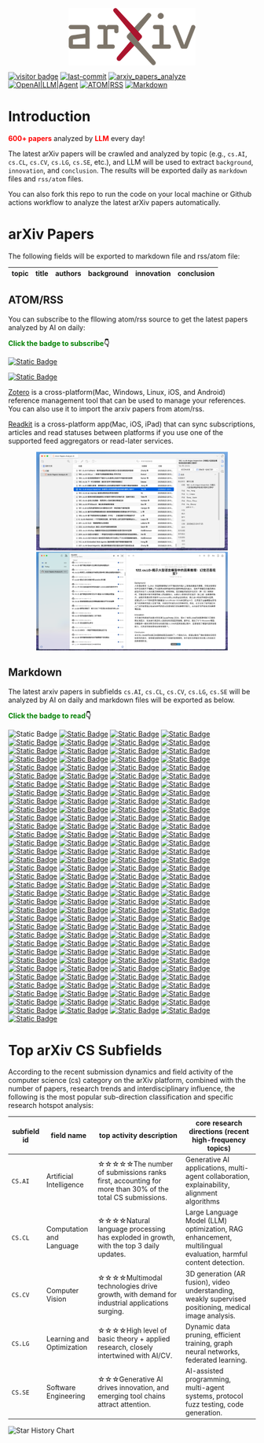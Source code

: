 <div  align="center">    
<img src="static/imgs/arxiv-logo.png" alt="arXiv" align=center />
<br/>
</div>

[![visitor badge](https://visitor-badge.laobi.icu/badge?page_id=nituchao.latest_arxiv_analyze_ai)](https://github.com/nituchao/latest_arxiv_analyze_ai/)
[![last-commit](https://img.shields.io/github/last-commit/nituchao/latest_arxiv_analyze_ai?logo=github&color=32CD32)](https://github.com/nituchao/latest_arxiv_analyze_ai/)
[![arxiv_papers_analyze](https://github.com/nituchao/latest_arxiv_analyze_ai/actions/workflows/arxiv_papers_analyze.yml/badge.svg?color=32CD32)](https://github.com/nituchao/latest_arxiv_analyze_ai/actions/workflows/arxiv_papers_analyze.yml)
[![OpenAI|LLM|Agent](https://img.shields.io/badge/OpenAI-LLM|Agent-FF00FF)](https://github.com/nituchao/latest_arxiv_analyze_ai/)
[![ATOM|RSS](https://img.shields.io/badge/ATOM%7CRSS-Subscribe-00CED1)](https://nituchao.github.io/latest_arxiv_analyze_ai/arxiv_papers_data/rss.xml)
[![Markdown](https://img.shields.io/badge/Markdown-Static-00BFFF)](https://github.com/nituchao/latest_arxiv_analyze_ai/)


# Introduction

**<font color=red>600+ papers</font>** analyzed by **<font color=red>LLM</font>** every day!


The latest arXiv papers will be crawled and analyzed by topic (e.g., `cs.AI`, `cs.CL`, `cs.CV`, `cs.LG`, `cs.SE`, etc.), and LLM will be used to extract `background`, `innovation`, and `conclusion`. The results will be exported daily as `markdown` files and `rss/atom` files.

You can also fork this repo to run the code on your local machine or Github actions workflow to analyze the latest arXiv papers automatically.

# arXiv Papers

The following fields will be exported to markdown file and rss/atom file:

<table>
    <thead>
        <tr>
            <th>topic</th>
            <th>title</th>
            <th>authors</th>
            <th>background</th>
            <th>innovation</th>
            <th>conclusion</th>
        </tr>
    </thead>
</table>

## ATOM/RSS
You can subscribe to the fllowing atom/rss source to get the latest papers analyzed by AI on daily:

**<font color=green>Click the badge to subscribe</font>👇**

 [![Static Badge](https://img.shields.io/badge/ATOM-Click_To_Subscribe%20%7C%20Recommended-32CD32)](https://nituchao.github.io/latest_arxiv_analyze_ai/arxiv_papers_data/atom.xml) 

[![Static Badge](https://img.shields.io/badge/RSS-Click_To_Subscribe-32CD32)](https://nituchao.github.io/latest_arxiv_analyze_ai/arxiv_papers_data/rss.xml) 

[Zotero](https://www.zotero.org/) is a cross-platform(Mac, Windows, Linux, iOS, and Android) reference management tool that can be used to manage your references. You can also use it to import the arxiv papers from atom/rss.

[Readkit](https://readkit.app/) is a cross-platform app(Mac, iOS, iPad) that can sync subscriptions, articles and read statuses between platforms if you use one of the supported feed aggregators or read-later services.

<div align="center">
  <img src="static/imgs/zotero-rss-20250625.jpeg" alt="zotero" height="200">
  <img src="static/imgs/readkit-rss-20250625.jpeg" alt="readkit" height="200">
</div>

## Markdown
The latest arxiv papers in subfields `cs.AI`, `cs.CL`, `cs.CV`, `cs.LG`, `cs.SE` will be analyzed by AI on daily and markdown files will be exported as below. 

**<font color=green>Click the badge to read</font>👇**

![Static Badge](https://img.shields.io/badge/Markdown-arXivPaper-00BFFF)    [![Static Badge](https://img.shields.io/badge/20251102-737_Papers-32CD32)](https://github.com/nituchao/latest_arxiv_analyze_ai/blob/main/arxiv_papers_data/arxiv_papers_20251102_analyzed_Chinese.md)    [![Static Badge](https://img.shields.io/badge/20251101-773_Papers-32CD32)](https://github.com/nituchao/latest_arxiv_analyze_ai/blob/main/arxiv_papers_data/arxiv_papers_20251101_analyzed_Chinese.md)    [![Static Badge](https://img.shields.io/badge/20251031-767_Papers-32CD32)](https://github.com/nituchao/latest_arxiv_analyze_ai/blob/main/arxiv_papers_data/arxiv_papers_20251031_analyzed_Chinese.md)    [![Static Badge](https://img.shields.io/badge/20251030-775_Papers-32CD32)](https://github.com/nituchao/latest_arxiv_analyze_ai/blob/main/arxiv_papers_data/arxiv_papers_20251030_analyzed_Chinese.md)    [![Static Badge](https://img.shields.io/badge/20251029-889_Papers-32CD32)](https://github.com/nituchao/latest_arxiv_analyze_ai/blob/main/arxiv_papers_data/arxiv_papers_20251029_analyzed_Chinese.md)    [![Static Badge](https://img.shields.io/badge/20251028-877_Papers-32CD32)](https://github.com/nituchao/latest_arxiv_analyze_ai/blob/main/arxiv_papers_data/arxiv_papers_20251028_analyzed_Chinese.md)    [![Static Badge](https://img.shields.io/badge/20251027-1066_Papers-32CD32)](https://github.com/nituchao/latest_arxiv_analyze_ai/blob/main/arxiv_papers_data/arxiv_papers_20251027_analyzed_Chinese.md)    [![Static Badge](https://img.shields.io/badge/20251026-1033_Papers-32CD32)](https://github.com/nituchao/latest_arxiv_analyze_ai/blob/main/arxiv_papers_data/arxiv_papers_20251026_analyzed_Chinese.md)    [![Static Badge](https://img.shields.io/badge/20251025-1032_Papers-32CD32)](https://github.com/nituchao/latest_arxiv_analyze_ai/blob/main/arxiv_papers_data/arxiv_papers_20251025_analyzed_Chinese.md)    [![Static Badge](https://img.shields.io/badge/20251024-1037_Papers-32CD32)](https://github.com/nituchao/latest_arxiv_analyze_ai/blob/main/arxiv_papers_data/arxiv_papers_20251024_analyzed_Chinese.md)    [![Static Badge](https://img.shields.io/badge/20251023-919_Papers-32CD32)](https://github.com/nituchao/latest_arxiv_analyze_ai/blob/main/arxiv_papers_data/arxiv_papers_20251023_analyzed_Chinese.md)    [![Static Badge](https://img.shields.io/badge/20251022-1090_Papers-32CD32)](https://github.com/nituchao/latest_arxiv_analyze_ai/blob/main/arxiv_papers_data/arxiv_papers_20251022_analyzed_Chinese.md)    [![Static Badge](https://img.shields.io/badge/20251021-842_Papers-32CD32)](https://github.com/nituchao/latest_arxiv_analyze_ai/blob/main/arxiv_papers_data/arxiv_papers_20251021_analyzed_Chinese.md)    [![Static Badge](https://img.shields.io/badge/20251020-844_Papers-32CD32)](https://github.com/nituchao/latest_arxiv_analyze_ai/blob/main/arxiv_papers_data/arxiv_papers_20251020_analyzed_Chinese.md)    [![Static Badge](https://img.shields.io/badge/20251019-1114_Papers-32CD32)](https://github.com/nituchao/latest_arxiv_analyze_ai/blob/main/arxiv_papers_data/arxiv_papers_20251019_analyzed_Chinese.md)    [![Static Badge](https://img.shields.io/badge/20251018-1125_Papers-32CD32)](https://github.com/nituchao/latest_arxiv_analyze_ai/blob/main/arxiv_papers_data/arxiv_papers_20251018_analyzed_Chinese.md)    [![Static Badge](https://img.shields.io/badge/20251017-1129_Papers-32CD32)](https://github.com/nituchao/latest_arxiv_analyze_ai/blob/main/arxiv_papers_data/arxiv_papers_20251017_analyzed_Chinese.md)    [![Static Badge](https://img.shields.io/badge/20251016-930_Papers-32CD32)](https://github.com/nituchao/latest_arxiv_analyze_ai/blob/main/arxiv_papers_data/arxiv_papers_20251016_analyzed_Chinese.md)    [![Static Badge](https://img.shields.io/badge/20251015-946_Papers-32CD32)](https://github.com/nituchao/latest_arxiv_analyze_ai/blob/main/arxiv_papers_data/arxiv_papers_20251015_analyzed_Chinese.md)    [![Static Badge](https://img.shields.io/badge/20251014-1119_Papers-32CD32)](https://github.com/nituchao/latest_arxiv_analyze_ai/blob/main/arxiv_papers_data/arxiv_papers_20251014_analyzed_Chinese.md)    [![Static Badge](https://img.shields.io/badge/20251013-1118_Papers-32CD32)](https://github.com/nituchao/latest_arxiv_analyze_ai/blob/main/arxiv_papers_data/arxiv_papers_20251013_analyzed_Chinese.md)    [![Static Badge](https://img.shields.io/badge/20251012-1181_Papers-32CD32)](https://github.com/nituchao/latest_arxiv_analyze_ai/blob/main/arxiv_papers_data/arxiv_papers_20251012_analyzed_Chinese.md)    [![Static Badge](https://img.shields.io/badge/20251011-1196_Papers-32CD32)](https://github.com/nituchao/latest_arxiv_analyze_ai/blob/main/arxiv_papers_data/arxiv_papers_20251011_analyzed_Chinese.md)    [![Static Badge](https://img.shields.io/badge/20251010-1_Papers-32CD32)](https://github.com/nituchao/latest_arxiv_analyze_ai/blob/main/arxiv_papers_data/arxiv_papers_20251010_analyzed_Chinese.md)    [![Static Badge](https://img.shields.io/badge/20251009-1034_Papers-32CD32)](https://github.com/nituchao/latest_arxiv_analyze_ai/blob/main/arxiv_papers_data/arxiv_papers_20251009_analyzed_Chinese.md)    [![Static Badge](https://img.shields.io/badge/20251008-1061_Papers-32CD32)](https://github.com/nituchao/latest_arxiv_analyze_ai/blob/main/arxiv_papers_data/arxiv_papers_20251008_analyzed_Chinese.md)    [![Static Badge](https://img.shields.io/badge/20251007-830_Papers-32CD32)](https://github.com/nituchao/latest_arxiv_analyze_ai/blob/main/arxiv_papers_data/arxiv_papers_20251007_analyzed_Chinese.md)    [![Static Badge](https://img.shields.io/badge/20251006-831_Papers-32CD32)](https://github.com/nituchao/latest_arxiv_analyze_ai/blob/main/arxiv_papers_data/arxiv_papers_20251006_analyzed_Chinese.md)    [![Static Badge](https://img.shields.io/badge/20251005-1153_Papers-32CD32)](https://github.com/nituchao/latest_arxiv_analyze_ai/blob/main/arxiv_papers_data/arxiv_papers_20251005_analyzed_Chinese.md)    [![Static Badge](https://img.shields.io/badge/20251004-1153_Papers-32CD32)](https://github.com/nituchao/latest_arxiv_analyze_ai/blob/main/arxiv_papers_data/arxiv_papers_20251004_analyzed_Chinese.md)    [![Static Badge](https://img.shields.io/badge/20251003-1152_Papers-32CD32)](https://github.com/nituchao/latest_arxiv_analyze_ai/blob/main/arxiv_papers_data/arxiv_papers_20251003_analyzed_Chinese.md)    [![Static Badge](https://img.shields.io/badge/20251002-1164_Papers-32CD32)](https://github.com/nituchao/latest_arxiv_analyze_ai/blob/main/arxiv_papers_data/arxiv_papers_20251002_analyzed_Chinese.md)    [![Static Badge](https://img.shields.io/badge/20251001-1561_Papers-32CD32)](https://github.com/nituchao/latest_arxiv_analyze_ai/blob/main/arxiv_papers_data/arxiv_papers_20251001_analyzed_Chinese.md)    [![Static Badge](https://img.shields.io/badge/20250930-1563_Papers-32CD32)](https://github.com/nituchao/latest_arxiv_analyze_ai/blob/main/arxiv_papers_data/arxiv_papers_20250930_analyzed_Chinese.md)    [![Static Badge](https://img.shields.io/badge/20250929-1557_Papers-32CD32)](https://github.com/nituchao/latest_arxiv_analyze_ai/blob/main/arxiv_papers_data/arxiv_papers_20250929_analyzed_Chinese.md)    [![Static Badge](https://img.shields.io/badge/20250928-1089_Papers-32CD32)](https://github.com/nituchao/latest_arxiv_analyze_ai/blob/main/arxiv_papers_data/arxiv_papers_20250928_analyzed_Chinese.md)    [![Static Badge](https://img.shields.io/badge/20250927-1083_Papers-32CD32)](https://github.com/nituchao/latest_arxiv_analyze_ai/blob/main/arxiv_papers_data/arxiv_papers_20250927_analyzed_Chinese.md)    [![Static Badge](https://img.shields.io/badge/20250926-1085_Papers-32CD32)](https://github.com/nituchao/latest_arxiv_analyze_ai/blob/main/arxiv_papers_data/arxiv_papers_20250926_analyzed_Chinese.md)    [![Static Badge](https://img.shields.io/badge/20250925-974_Papers-32CD32)](https://github.com/nituchao/latest_arxiv_analyze_ai/blob/main/arxiv_papers_data/arxiv_papers_20250925_analyzed_Chinese.md)    [![Static Badge](https://img.shields.io/badge/20250924-1087_Papers-32CD32)](https://github.com/nituchao/latest_arxiv_analyze_ai/blob/main/arxiv_papers_data/arxiv_papers_20250924_analyzed_Chinese.md)    [![Static Badge](https://img.shields.io/badge/20250923-907_Papers-32CD32)](https://github.com/nituchao/latest_arxiv_analyze_ai/blob/main/arxiv_papers_data/arxiv_papers_20250923_analyzed_Chinese.md)    [![Static Badge](https://img.shields.io/badge/20250922-904_Papers-32CD32)](https://github.com/nituchao/latest_arxiv_analyze_ai/blob/main/arxiv_papers_data/arxiv_papers_20250922_analyzed_Chinese.md)    [![Static Badge](https://img.shields.io/badge/20250921-782_Papers-32CD32)](https://github.com/nituchao/latest_arxiv_analyze_ai/blob/main/arxiv_papers_data/arxiv_papers_20250921_analyzed_Chinese.md)    [![Static Badge](https://img.shields.io/badge/20250920-785_Papers-32CD32)](https://github.com/nituchao/latest_arxiv_analyze_ai/blob/main/arxiv_papers_data/arxiv_papers_20250920_analyzed_Chinese.md)    [![Static Badge](https://img.shields.io/badge/20250919-785_Papers-32CD32)](https://github.com/nituchao/latest_arxiv_analyze_ai/blob/main/arxiv_papers_data/arxiv_papers_20250919_analyzed_Chinese.md)    [![Static Badge](https://img.shields.io/badge/20250918-688_Papers-32CD32)](https://github.com/nituchao/latest_arxiv_analyze_ai/blob/main/arxiv_papers_data/arxiv_papers_20250918_analyzed_Chinese.md)    [![Static Badge](https://img.shields.io/badge/20250917-845_Papers-32CD32)](https://github.com/nituchao/latest_arxiv_analyze_ai/blob/main/arxiv_papers_data/arxiv_papers_20250917_analyzed_Chinese.md)    [![Static Badge](https://img.shields.io/badge/20250916-592_Papers-32CD32)](https://github.com/nituchao/latest_arxiv_analyze_ai/blob/main/arxiv_papers_data/arxiv_papers_20250916_analyzed_Chinese.md)    [![Static Badge](https://img.shields.io/badge/20250915-591_Papers-32CD32)](https://github.com/nituchao/latest_arxiv_analyze_ai/blob/main/arxiv_papers_data/arxiv_papers_20250915_analyzed_Chinese.md)    [![Static Badge](https://img.shields.io/badge/20250914-616_Papers-32CD32)](https://github.com/nituchao/latest_arxiv_analyze_ai/blob/main/arxiv_papers_data/arxiv_papers_20250914_analyzed_Chinese.md)    [![Static Badge](https://img.shields.io/badge/20250913-617_Papers-32CD32)](https://github.com/nituchao/latest_arxiv_analyze_ai/blob/main/arxiv_papers_data/arxiv_papers_20250913_analyzed_Chinese.md)    [![Static Badge](https://img.shields.io/badge/20250912-618_Papers-32CD32)](https://github.com/nituchao/latest_arxiv_analyze_ai/blob/main/arxiv_papers_data/arxiv_papers_20250912_analyzed_Chinese.md)    [![Static Badge](https://img.shields.io/badge/20250911-585_Papers-32CD32)](https://github.com/nituchao/latest_arxiv_analyze_ai/blob/main/arxiv_papers_data/arxiv_papers_20250911_analyzed_Chinese.md)    [![Static Badge](https://img.shields.io/badge/20250910-742_Papers-32CD32)](https://github.com/nituchao/latest_arxiv_analyze_ai/blob/main/arxiv_papers_data/arxiv_papers_20250910_analyzed_Chinese.md)    [![Static Badge](https://img.shields.io/badge/20250909-662_Papers-32CD32)](https://github.com/nituchao/latest_arxiv_analyze_ai/blob/main/arxiv_papers_data/arxiv_papers_20250909_analyzed_Chinese.md)    [![Static Badge](https://img.shields.io/badge/20250908-660_Papers-32CD32)](https://github.com/nituchao/latest_arxiv_analyze_ai/blob/main/arxiv_papers_data/arxiv_papers_20250908_analyzed_Chinese.md)    [![Static Badge](https://img.shields.io/badge/20250907-695_Papers-32CD32)](https://github.com/nituchao/latest_arxiv_analyze_ai/blob/main/arxiv_papers_data/arxiv_papers_20250907_analyzed_Chinese.md)    [![Static Badge](https://img.shields.io/badge/20250906-702_Papers-32CD32)](https://github.com/nituchao/latest_arxiv_analyze_ai/blob/main/arxiv_papers_data/arxiv_papers_20250906_analyzed_Chinese.md)    [![Static Badge](https://img.shields.io/badge/20250905-698_Papers-32CD32)](https://github.com/nituchao/latest_arxiv_analyze_ai/blob/main/arxiv_papers_data/arxiv_papers_20250905_analyzed_Chinese.md)    [![Static Badge](https://img.shields.io/badge/20250904-672_Papers-32CD32)](https://github.com/nituchao/latest_arxiv_analyze_ai/blob/main/arxiv_papers_data/arxiv_papers_20250904_analyzed_Chinese.md)    [![Static Badge](https://img.shields.io/badge/20250903-555_Papers-32CD32)](https://github.com/nituchao/latest_arxiv_analyze_ai/blob/main/arxiv_papers_data/arxiv_papers_20250903_analyzed_Chinese.md)    [![Static Badge](https://img.shields.io/badge/20250902-555_Papers-32CD32)](https://github.com/nituchao/latest_arxiv_analyze_ai/blob/main/arxiv_papers_data/arxiv_papers_20250902_analyzed_Chinese.md)    [![Static Badge](https://img.shields.io/badge/20250901-555_Papers-32CD32)](https://github.com/nituchao/latest_arxiv_analyze_ai/blob/main/arxiv_papers_data/arxiv_papers_20250901_analyzed_Chinese.md)    [![Static Badge](https://img.shields.io/badge/20250831-682_Papers-32CD32)](https://github.com/nituchao/latest_arxiv_analyze_ai/blob/main/arxiv_papers_data/arxiv_papers_20250831_analyzed_Chinese.md)    [![Static Badge](https://img.shields.io/badge/20250830-681_Papers-32CD32)](https://github.com/nituchao/latest_arxiv_analyze_ai/blob/main/arxiv_papers_data/arxiv_papers_20250830_analyzed_Chinese.md)    [![Static Badge](https://img.shields.io/badge/20250829-682_Papers-32CD32)](https://github.com/nituchao/latest_arxiv_analyze_ai/blob/main/arxiv_papers_data/arxiv_papers_20250829_analyzed_Chinese.md)    [![Static Badge](https://img.shields.io/badge/20250828-752_Papers-32CD32)](https://github.com/nituchao/latest_arxiv_analyze_ai/blob/main/arxiv_papers_data/arxiv_papers_20250828_analyzed_Chinese.md)    [![Static Badge](https://img.shields.io/badge/20250827-817_Papers-32CD32)](https://github.com/nituchao/latest_arxiv_analyze_ai/blob/main/arxiv_papers_data/arxiv_papers_20250827_analyzed_Chinese.md)    [![Static Badge](https://img.shields.io/badge/20250826-747_Papers-32CD32)](https://github.com/nituchao/latest_arxiv_analyze_ai/blob/main/arxiv_papers_data/arxiv_papers_20250826_analyzed_Chinese.md)    [![Static Badge](https://img.shields.io/badge/20250825-743_Papers-32CD32)](https://github.com/nituchao/latest_arxiv_analyze_ai/blob/main/arxiv_papers_data/arxiv_papers_20250825_analyzed_Chinese.md)    [![Static Badge](https://img.shields.io/badge/20250824-733_Papers-32CD32)](https://github.com/nituchao/latest_arxiv_analyze_ai/blob/main/arxiv_papers_data/arxiv_papers_20250824_analyzed_Chinese.md)    [![Static Badge](https://img.shields.io/badge/20250823-732_Papers-32CD32)](https://github.com/nituchao/latest_arxiv_analyze_ai/blob/main/arxiv_papers_data/arxiv_papers_20250823_analyzed_Chinese.md)    [![Static Badge](https://img.shields.io/badge/20250822-736_Papers-32CD32)](https://github.com/nituchao/latest_arxiv_analyze_ai/blob/main/arxiv_papers_data/arxiv_papers_20250822_analyzed_Chinese.md)    [![Static Badge](https://img.shields.io/badge/20250821-642_Papers-32CD32)](https://github.com/nituchao/latest_arxiv_analyze_ai/blob/main/arxiv_papers_data/arxiv_papers_20250821_analyzed_Chinese.md)    [![Static Badge](https://img.shields.io/badge/20250820-706_Papers-32CD32)](https://github.com/nituchao/latest_arxiv_analyze_ai/blob/main/arxiv_papers_data/arxiv_papers_20250820_analyzed_Chinese.md)    [![Static Badge](https://img.shields.io/badge/20250819-1225_Papers-32CD32)](https://github.com/nituchao/latest_arxiv_analyze_ai/blob/main/arxiv_papers_data/arxiv_papers_20250819_analyzed_Chinese.md)    [![Static Badge](https://img.shields.io/badge/20250818-591_Papers-32CD32)](https://github.com/nituchao/latest_arxiv_analyze_ai/blob/main/arxiv_papers_data/arxiv_papers_20250818_analyzed_Chinese.md)    [![Static Badge](https://img.shields.io/badge/20250817-799_Papers-32CD32)](https://github.com/nituchao/latest_arxiv_analyze_ai/blob/main/arxiv_papers_data/arxiv_papers_20250817_analyzed_Chinese.md)    [![Static Badge](https://img.shields.io/badge/20250816-804_Papers-32CD32)](https://github.com/nituchao/latest_arxiv_analyze_ai/blob/main/arxiv_papers_data/arxiv_papers_20250816_analyzed_Chinese.md)    [![Static Badge](https://img.shields.io/badge/20250815-819_Papers-32CD32)](https://github.com/nituchao/latest_arxiv_analyze_ai/blob/main/arxiv_papers_data/arxiv_papers_20250815_analyzed_Chinese.md)    [![Static Badge](https://img.shields.io/badge/20250814-858_Papers-32CD32)](https://github.com/nituchao/latest_arxiv_analyze_ai/blob/main/arxiv_papers_data/arxiv_papers_20250814_analyzed_Chinese.md)    [![Static Badge](https://img.shields.io/badge/20250813-739_Papers-32CD32)](https://github.com/nituchao/latest_arxiv_analyze_ai/blob/main/arxiv_papers_data/arxiv_papers_20250813_analyzed_Chinese.md)    [![Static Badge](https://img.shields.io/badge/20250812-730_Papers-32CD32)](https://github.com/nituchao/latest_arxiv_analyze_ai/blob/main/arxiv_papers_data/arxiv_papers_20250812_analyzed_Chinese.md)    [![Static Badge](https://img.shields.io/badge/20250811-734_Papers-32CD32)](https://github.com/nituchao/latest_arxiv_analyze_ai/blob/main/arxiv_papers_data/arxiv_papers_20250811_analyzed_Chinese.md)    [![Static Badge](https://img.shields.io/badge/20250810-852_Papers-32CD32)](https://github.com/nituchao/latest_arxiv_analyze_ai/blob/main/arxiv_papers_data/arxiv_papers_20250810_analyzed_Chinese.md)    [![Static Badge](https://img.shields.io/badge/20250809-845_Papers-32CD32)](https://github.com/nituchao/latest_arxiv_analyze_ai/blob/main/arxiv_papers_data/arxiv_papers_20250809_analyzed_Chinese.md)    [![Static Badge](https://img.shields.io/badge/20250808-834_Papers-32CD32)](https://github.com/nituchao/latest_arxiv_analyze_ai/blob/main/arxiv_papers_data/arxiv_papers_20250808_analyzed_Chinese.md)    [![Static Badge](https://img.shields.io/badge/20250807-930_Papers-32CD32)](https://github.com/nituchao/latest_arxiv_analyze_ai/blob/main/arxiv_papers_data/arxiv_papers_20250807_analyzed_Chinese.md)    [![Static Badge](https://img.shields.io/badge/20250806-942_Papers-32CD32)](https://github.com/nituchao/latest_arxiv_analyze_ai/blob/main/arxiv_papers_data/arxiv_papers_20250806_analyzed_Chinese.md)    [![Static Badge](https://img.shields.io/badge/20250805-1764_Papers-32CD32)](https://github.com/nituchao/latest_arxiv_analyze_ai/blob/main/arxiv_papers_data/arxiv_papers_20250805_analyzed_Chinese.md)    [![Static Badge](https://img.shields.io/badge/20250804-686_Papers-32CD32)](https://github.com/nituchao/latest_arxiv_analyze_ai/blob/main/arxiv_papers_data/arxiv_papers_20250804_analyzed_Chinese.md)    [![Static Badge](https://img.shields.io/badge/20250803-771_Papers-32CD32)](https://github.com/nituchao/latest_arxiv_analyze_ai/blob/main/arxiv_papers_data/arxiv_papers_20250803_analyzed_Chinese.md)    [![Static Badge](https://img.shields.io/badge/20250802-767_Papers-32CD32)](https://github.com/nituchao/latest_arxiv_analyze_ai/blob/main/arxiv_papers_data/arxiv_papers_20250802_analyzed_Chinese.md)    [![Static Badge](https://img.shields.io/badge/20250801-767_Papers-32CD32)](https://github.com/nituchao/latest_arxiv_analyze_ai/blob/main/arxiv_papers_data/arxiv_papers_20250801_analyzed_Chinese.md)    [![Static Badge](https://img.shields.io/badge/20250731-672_Papers-32CD32)](https://github.com/nituchao/latest_arxiv_analyze_ai/blob/main/arxiv_papers_data/arxiv_papers_20250731_analyzed_Chinese.md)    [![Static Badge](https://img.shields.io/badge/20250730-850_Papers-32CD32)](https://github.com/nituchao/latest_arxiv_analyze_ai/blob/main/arxiv_papers_data/arxiv_papers_20250730_analyzed_Chinese.md)    [![Static Badge](https://img.shields.io/badge/20250729-1402_Papers-32CD32)](https://github.com/nituchao/latest_arxiv_analyze_ai/blob/main/arxiv_papers_data/arxiv_papers_20250729_analyzed_Chinese.md)    [![Static Badge](https://img.shields.io/badge/20250728-647_Papers-32CD32)](https://github.com/nituchao/latest_arxiv_analyze_ai/blob/main/arxiv_papers_data/arxiv_papers_20250728_analyzed_Chinese.md)    [![Static Badge](https://img.shields.io/badge/20250727-766_Papers-32CD32)](https://github.com/nituchao/latest_arxiv_analyze_ai/blob/main/arxiv_papers_data/arxiv_papers_20250727_analyzed_Chinese.md)    [![Static Badge](https://img.shields.io/badge/20250726-766_Papers-32CD32)](https://github.com/nituchao/latest_arxiv_analyze_ai/blob/main/arxiv_papers_data/arxiv_papers_20250726_analyzed_Chinese.md)    [![Static Badge](https://img.shields.io/badge/20250725-722_Papers-32CD32)](https://github.com/nituchao/latest_arxiv_analyze_ai/blob/main/arxiv_papers_data/arxiv_papers_20250725_analyzed_Chinese.md)    [![Static Badge](https://img.shields.io/badge/20250724-736_Papers-32CD32)](https://github.com/nituchao/latest_arxiv_analyze_ai/blob/main/arxiv_papers_data/arxiv_papers_20250724_analyzed_Chinese.md)    [![Static Badge](https://img.shields.io/badge/20250723-767_Papers-32CD32)](https://github.com/nituchao/latest_arxiv_analyze_ai/blob/main/arxiv_papers_data/arxiv_papers_20250723_analyzed_Chinese.md)    [![Static Badge](https://img.shields.io/badge/20250722-1414_Papers-32CD32)](https://github.com/nituchao/latest_arxiv_analyze_ai/blob/main/arxiv_papers_data/arxiv_papers_20250722_analyzed_Chinese.md)    [![Static Badge](https://img.shields.io/badge/20250721-644_Papers-32CD32)](https://github.com/nituchao/latest_arxiv_analyze_ai/blob/main/arxiv_papers_data/arxiv_papers_20250721_analyzed_Chinese.md)    [![Static Badge](https://img.shields.io/badge/20250720-684_Papers-32CD32)](https://github.com/nituchao/latest_arxiv_analyze_ai/blob/main/arxiv_papers_data/arxiv_papers_20250720_analyzed_Chinese.md)    [![Static Badge](https://img.shields.io/badge/20250719-686_Papers-32CD32)](https://github.com/nituchao/latest_arxiv_analyze_ai/blob/main/arxiv_papers_data/arxiv_papers_20250719_analyzed_Chinese.md)    [![Static Badge](https://img.shields.io/badge/20250718-688_Papers-32CD32)](https://github.com/nituchao/latest_arxiv_analyze_ai/blob/main/arxiv_papers_data/arxiv_papers_20250718_analyzed_Chinese.md)    [![Static Badge](https://img.shields.io/badge/20250717-738_Papers-32CD32)](https://github.com/nituchao/latest_arxiv_analyze_ai/blob/main/arxiv_papers_data/arxiv_papers_20250717_analyzed_Chinese.md)    [![Static Badge](https://img.shields.io/badge/20250716-828_Papers-32CD32)](https://github.com/nituchao/latest_arxiv_analyze_ai/blob/main/arxiv_papers_data/arxiv_papers_20250716_analyzed_Chinese.md)    [![Static Badge](https://img.shields.io/badge/20250715-1446_Papers-32CD32)](https://github.com/nituchao/latest_arxiv_analyze_ai/blob/main/arxiv_papers_data/arxiv_papers_20250715_analyzed_Chinese.md)    [![Static Badge](https://img.shields.io/badge/20250714-637_Papers-32CD32)](https://github.com/nituchao/latest_arxiv_analyze_ai/blob/main/arxiv_papers_data/arxiv_papers_20250714_analyzed_Chinese.md)    [![Static Badge](https://img.shields.io/badge/20250713-744_Papers-32CD32)](https://github.com/nituchao/latest_arxiv_analyze_ai/blob/main/arxiv_papers_data/arxiv_papers_20250713_analyzed_Chinese.md)    [![Static Badge](https://img.shields.io/badge/20250712-739_Papers-32CD32)](https://github.com/nituchao/latest_arxiv_analyze_ai/blob/main/arxiv_papers_data/arxiv_papers_20250712_analyzed_Chinese.md)    [![Static Badge](https://img.shields.io/badge/20250711-743_Papers-32CD32)](https://github.com/nituchao/latest_arxiv_analyze_ai/blob/main/arxiv_papers_data/arxiv_papers_20250711_analyzed_Chinese.md)    [![Static Badge](https://img.shields.io/badge/20250710-757_Papers-32CD32)](https://github.com/nituchao/latest_arxiv_analyze_ai/blob/main/arxiv_papers_data/arxiv_papers_20250710_analyzed_Chinese.md)    [![Static Badge](https://img.shields.io/badge/20250709-896_Papers-32CD32)](https://github.com/nituchao/latest_arxiv_analyze_ai/blob/main/arxiv_papers_data/arxiv_papers_20250709_analyzed_Chinese.md)    [![Static Badge](https://img.shields.io/badge/20250708-724_Papers-32CD32)](https://github.com/nituchao/latest_arxiv_analyze_ai/blob/main/arxiv_papers_data/arxiv_papers_20250708_analyzed_Chinese.md)    [![Static Badge](https://img.shields.io/badge/20250707-720_Papers-32CD32)](https://github.com/nituchao/latest_arxiv_analyze_ai/blob/main/arxiv_papers_data/arxiv_papers_20250707_analyzed_Chinese.md)    [![Static Badge](https://img.shields.io/badge/20250706-728_Papers-32CD32)](https://github.com/nituchao/latest_arxiv_analyze_ai/blob/main/arxiv_papers_data/arxiv_papers_20250706_analyzed_Chinese.md)    [![Static Badge](https://img.shields.io/badge/20250705-722_Papers-32CD32)](https://github.com/nituchao/latest_arxiv_analyze_ai/blob/main/arxiv_papers_data/arxiv_papers_20250705_analyzed_Chinese.md)    [![Static Badge](https://img.shields.io/badge/20250704-722_Papers-32CD32)](https://github.com/nituchao/latest_arxiv_analyze_ai/blob/main/arxiv_papers_data/arxiv_papers_20250704_analyzed_Chinese.md)    [![Static Badge](https://img.shields.io/badge/20250703-721_Papers-32CD32)](https://github.com/nituchao/latest_arxiv_analyze_ai/blob/main/arxiv_papers_data/arxiv_papers_20250703_analyzed_Chinese.md)    [![Static Badge](https://img.shields.io/badge/20250702-839_Papers-32CD32)](https://github.com/nituchao/latest_arxiv_analyze_ai/blob/main/arxiv_papers_data/arxiv_papers_20250702_analyzed_Chinese.md)    [![Static Badge](https://img.shields.io/badge/20250701-1516_Papers-32CD32)](https://github.com/nituchao/latest_arxiv_analyze_ai/blob/main/arxiv_papers_data/arxiv_papers_20250701_analyzed_Chinese.md)    [![Static Badge](https://img.shields.io/badge/20250630-780_Papers-32CD32)](https://github.com/nituchao/latest_arxiv_analyze_ai/blob/main/arxiv_papers_data/arxiv_papers_20250630_analyzed_Chinese.md)    [![Static Badge](https://img.shields.io/badge/20250629-711_Papers-32CD32)](https://github.com/nituchao/latest_arxiv_analyze_ai/blob/main/arxiv_papers_data/arxiv_papers_20250629_analyzed_Chinese.md)    [![Static Badge](https://img.shields.io/badge/20250628-715_Papers-32CD32)](https://github.com/nituchao/latest_arxiv_analyze_ai/blob/main/arxiv_papers_data/arxiv_papers_20250628_analyzed_Chinese.md)    [![Static Badge](https://img.shields.io/badge/20250627-715_Papers-32CD32)](https://github.com/nituchao/latest_arxiv_analyze_ai/blob/main/arxiv_papers_data/arxiv_papers_20250627_analyzed_Chinese.md)    [![Static Badge](https://img.shields.io/badge/20250626-653_Papers-32CD32)](https://github.com/nituchao/latest_arxiv_analyze_ai/blob/main/arxiv_papers_data/arxiv_papers_20250626_analyzed_Chinese.md)    [![Static Badge](https://img.shields.io/badge/20250625-748_Papers-32CD32)](https://github.com/nituchao/latest_arxiv_analyze_ai/blob/main/arxiv_papers_data/arxiv_papers_20250625_analyzed_Chinese.md)    [![Static Badge](https://img.shields.io/badge/20250624-444_Papers-32CD32)](https://github.com/nituchao/latest_arxiv_analyze_ai/blob/main/arxiv_papers_data/arxiv_papers_20250624_analyzed_Chinese.md)    [![Static Badge](https://img.shields.io/badge/20250623-371_Papers-32CD32)](https://github.com/nituchao/latest_arxiv_analyze_ai/blob/main/arxiv_papers_data/arxiv_papers_20250623_analyzed_Chinese.md)    [![Static Badge](https://img.shields.io/badge/20250622-219_Papers-32CD32)](https://github.com/nituchao/latest_arxiv_analyze_ai/blob/main/arxiv_papers_data/arxiv_papers_20250622_analyzed_Chinese.md)    [![Static Badge](https://img.shields.io/badge/20250621-010_Papers-32CD32)](https://github.com/nituchao/latest_arxiv_analyze_ai/blob/main/arxiv_papers_data/arxiv_papers_20250621_analyzed_Chinese.md)    [![Static Badge](https://img.shields.io/badge/20250620-291_Papers-32CD32)](https://github.com/nituchao/latest_arxiv_analyze_ai/blob/main/arxiv_papers_data/arxiv_papers_20250620_analyzed_Chinese.md)


# Top arXiv CS Subfields
According to the recent submission dynamics and field activity of the computer science (cs) category on the arXiv platform, combined with the number of papers, research trends and interdisciplinary influence, the following is the most popular sub-direction classification and specific research hotspot analysis:


| subfield id | field name | top activity description | core research directions (recent high-frequency topics) |
| --- | --- | --- | --- |
| `CS.AI` | Artificial Intelligence | ☆☆☆☆☆The number of submissions ranks first, accounting for more than 30% of the total CS submissions. | Generative AI applications, multi-agent collaboration, explainability, alignment algorithms |
| `CS.CL` | Computation and Language | ☆☆☆☆Natural language processing has exploded in growth, with the top 3 daily updates. | Large Language Model (LLM) optimization, RAG enhancement, multilingual evaluation, harmful content detection. |
| `CS.CV` | Computer Vision | ☆☆☆☆Multimodal technologies drive growth, with demand for industrial applications surging. | 3D generation (AR fusion), video understanding, weakly supervised positioning, medical image analysis. | 
| `CS.LG` | Learning and Optimization | ☆☆☆☆High level of basic theory + applied research, closely intertwined with AI/CV. | Dynamic data pruning, efficient training, graph neural networks, federated learning. |
| `CS.SE` | Software Engineering | ☆☆☆Generative AI drives innovation, and emerging tool chains attract attention. | AI-assisted programming, multi-agent systems, protocol fuzz testing, code generation. |


<picture>
  <source
    media="(prefers-color-scheme: dark)"
    srcset="
      https://api.star-history.com/svg?repos=nituchao/latest_arxiv_analyze_ai&type=Date&theme=dark
    "
  />
  <source
    media="(prefers-color-scheme: light)"
    srcset="
      https://api.star-history.com/svg?repos=nituchao/latest_arxiv_analyze_ai&type=Date
    "
  />
  <img
    alt="Star History Chart"
    src="https://api.star-history.com/svg?repos=nituchao/latest_arxiv_analyze_ai&type=Date"
  />
</picture>
